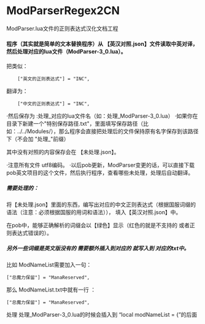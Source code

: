 # ModParserRegex2CN
ModParser.lua文件的正则表达式汉化文档工程


#### 程序（其实就是简单的文本替换程序）从 【英汉对照.json】文件读取中英对译，然后处理对应的lua文件（ModParser-3_0.lua）。


把类似：
```
	["英文的正则表达式"] = "INC",
```
翻译为：
```
	["中文的正则表达式"] = "INC",
```

·然后保存为 :处理_对应的lua文件名（如：处理_ModParser-3_0.lua）
·如果你在目录下新建一个"特别保存路径.txt"，里面填写保存路径（比如：../../Modules/），那么程序会直接把处理后的文件保持原有名字保存到该路径下（不会加 "处理_"前缀）

其中没有对照的内容保存会在 【未处理.json】。


·注意所有文件 utf8编码。
·以后pob更新，ModParser变更的话，可以直接下载pob英文项目的这个文件，然后执行程序，查看哪些未处理，处理后自动翻译。



##### 需要处理的：

将【未处理.json】里面的东西，编写出对应的中文正则表达式（根据国服词缀的语法（注意：必须根据国服的用词和语法）），
填入【英汉对照.json】中。


在pob中，能够正确解析的词缀会以【绿色】显示（红色的就是不支持的 或者正则表达式错误的）。






##### 另外一些词缀是英文版没有的 需要额外插入到对应的 就写入到 对应的txt中。

比如 ModNameList需要加入一句：
```
["总魔力保留"] = "ManaReserved",
```

那么 ModNameList.txt中就有一行  ：
```
["总魔力保留"] = "ManaReserved",
```
处理 处理_ModParser-3_0.lua的时候会插入到 “local modNameList = {”的后面




